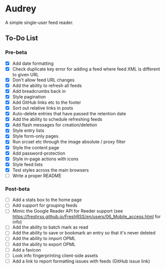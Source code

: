 
# Audrey

A simple single-user feed reader.


## To-Do List

### Pre-beta

- [x] Add date formatting
- [x] Check duplicate key error for adding a feed where feed XML is different to given URL
- [x] Don't allow feed URL changes
- [x] Add the ability to refresh all feeds
- [x] Add breadcrumbs back in
- [x] Style pagination
- [x] Add GitHub links etc to the footer
- [x] Sort out relative links in posts
- [x] Auto-delete entries that have passed the retention date
- [x] Add the ability to schedule refreshing feeds
- [x] Add flash messages for creation/deletion
- [x] Style entry lists
- [x] Style form-only pages
- [x] Run srcset etc through the image absolute / proxy filter
- [x] Style the content page
- [x] Add password-protection
- [x] Style in-page actions with icons
- [x] Style feed lists
- [x] Test styles across the main browsers
- [ ] Write a proper README

### Post-beta

- [ ] Add a stats box to the home page
- [ ] Add support for grouping feeds
- [ ] Mimic the Google Reader API for Reeder support (see https://freshrss.github.io/FreshRSS/en/users/06_Mobile_access.html for info)
- [ ] Add the ability to batch mark as read
- [ ] Add the ability to save or bookmark an entry so that it's never deleted
- [ ] Add the ability to import OPML
- [ ] Add the ability to export OPML
- [ ] Add a favicon
- [ ] Look info fingerprinting client-side assets
- [ ] Add a link to report formatting issues with feeds (GitHub issue link)

